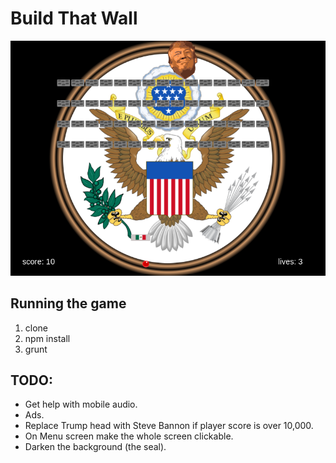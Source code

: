 # Build That Wall

![alt text][logo]

[logo]: /src/NotInBuild/screenshot.png

## Running the game

  1. clone
  2. npm install
  3. grunt

## TODO:

  * Get help with mobile audio.
  * Ads.
  * Replace Trump head with Steve Bannon if player score is over 10,000.
  * On Menu screen make the whole screen clickable.
  * Darken the background (the seal).
